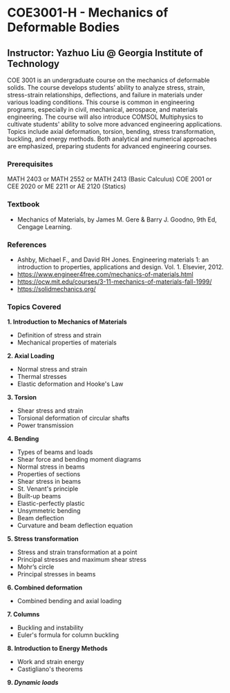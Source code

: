 # COE3001-H - Mechanics of Deformable Bodies

## Instructor: Yazhuo Liu @ Georgia Institute of Technology
COE 3001 is an undergraduate course on the mechanics of deformable solids. The course develops students’ ability to analyze stress, strain, stress-strain relationships, deflections, and failure in materials under various loading conditions. This course is common in engineering programs, especially in civil, mechanical, aerospace, and materials engineering. The course will also introduce COMSOL Multiphysics to cultivate students' ability to solve more advanced engineering applications. Topics include axial deformation, torsion, bending, stress transformation, buckling, and energy methods. Both analytical and numerical approaches are emphasized, preparing students for advanced engineering courses.

### Prerequisites
MATH 2403 or MATH 2552 or MATH 2413 (Basic Calculus)
COE 2001 or CEE 2020 or ME 2211 or AE 2120 (Statics)

### Textbook
-	Mechanics of Materials, by James M. Gere & Barry J. Goodno, 9th Ed, Cengage Learning.

### References
* Ashby, Michael F., and David RH Jones. Engineering materials 1: an introduction to properties, applications and design. Vol. 1. Elsevier, 2012.
* https://www.engineer4free.com/mechanics-of-materials.html
* https://ocw.mit.edu/courses/3-11-mechanics-of-materials-fall-1999/
* https://solidmechanics.org/

### Topics Covered
**1. Introduction to Mechanics of Materials**
- Definition of stress and strain
- Mechanical properties of materials

**2. Axial Loading**
- Normal stress and strain
- Thermal stresses
- Elastic deformation and Hooke's Law

**3. Torsion**
- Shear stress and strain
- Torsional deformation of circular shafts
- Power transmission

**4. Bending**
- Types of beams and loads
- Shear force and bending moment diagrams
- Normal stress in beams
- Properties of sections
- Shear stress in beams
- St. Venant's principle
- Built-up beams
- Elastic-perfectly plastic
- Unsymmetric bending
- Beam deflection
- Curvature and beam deflection equation

**5. Stress transformation**
- Stress and strain transformation at a point
- Principal stresses and maximum shear stress
- Mohr’s circle
- Principal stresses in beams
  
**6. Combined deformation**
- Combined bending and axial loading

**7. Columns**
- Buckling and instability
- Euler's formula for column buckling

**8. Introduction to Energy Methods**
- Work and strain energy
- Castigliano's theorems

**9. *Dynamic loads***
